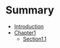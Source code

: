 # Summary

* [Introduction](README.md)
* [Chapter1](brief_tutorial_on_kbuild/00_index.md)
    * [Section1.1](brief_tutorial_on_kbuild/01_build_your_first_kernel.md)

